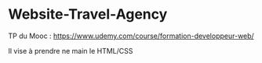 # Website-Travel-Agency
TP du Mooc : https://www.udemy.com/course/formation-developpeur-web/

Il vise à prendre ne main le HTML/CSS
